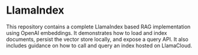 # LlamaIndex
This repository contains a complete LlamaIndex based RAG implementation using OpenAI embeddings. It demonstrates how to load and index documents, persist the vector store locally, and expose a query API. It also includes guidance on how to call and query an index hosted on LlamaCloud.
